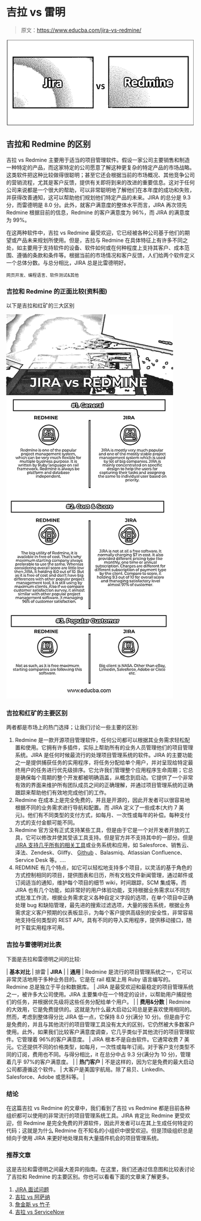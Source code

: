 # 吉拉 vs 雷明

> 原文：<https://www.educba.com/jira-vs-redmine/>

![Jira vs Redmine](img/4d2a3d9fb73df7143fb3e058af25db6b.png)



## 吉拉和 Redmine 的区别

吉拉 vs Redmine 主要用于适当的项目管理软件。假设一家公司主要销售和制造一种特定的产品，而这家特定的公司愿意了解这种更复杂的特定产品的市场战略。这类软件把这种比较做得很聪明；甚至它还会根据当前的市场概况、其他竞争公司的营销流程，尤其是客户反馈，提供有关即将到来的改进的重要信息。这对于任何公司来说都是一个很大的帮助，可以非常聪明地了解他们在本年度的成功和失败，并获得改善通知，这可以帮助他们规划他们特定产品的未来。JIRA 的总分是 9.3 分，而雷德明是 8.0 分。此外，就客户满意度的整体水平而言，JIRA 再次领先 Redmine 根据目前的信息，Redmine 的客户满意度为 96%，而 JIRA 的满意度为 99%。

在这两种软件中，吉拉 vs Redmine 最受欢迎，它已经被各种公司基于他们的期望或产品未来规划所使用。但是，吉拉与 Redmine 在具体特征上有许多不同之处，如主要用于支持软件的设备、软件如何或在何种程度上支持其客户、成本范围、遵循的条款和条件等。根据当前的市场情况和客户反馈，人们给两个软件定义一个总体分数。与总分相比，JIRA 总是比雷德明好。

<small>网页开发、编程语言、软件测试&其他</small>

### **吉拉和 Redmine** 的正面比较(资料图)

以下是吉拉和红矿的三大区别

![Jira vs Redmine Infographics](img/6b9507fa9954d4112ca2036479cb6fc7.png)



### 吉拉和红矿的主要区别

两者都是市场上的热门选择；让我们讨论一些主要的区别:

1.  Redmine 是一款开源项目管理软件，任何公司都可以根据其业务需求轻松配置和使用。它拥有许多插件，实际上帮助所有的业务人员管理他们的项目管理系统。JIRA 是任何时候最流行的处理项目管理系统的软件。JIRA 的主要功能之一是提供捕获任务的实用程序，将任务分配给单个用户，并对呈现给特定最终用户的任务进行优先级排序。它允许我们管理整个应用程序生命周期；它总是确保每个周期的整个开发都被明确涵盖，从概念到启动。它提供了一个非常有效的界面来维护所有团队成员之间的正确理解，并通过项目管理系统的正确跟踪来帮助他们有效地完成他们的工作。
2.  Redmine 在成本上是完全免费的，并且是开源的，因此开发者可以很容易地根据不同的业务需求进行导航和配置。而 JIRA 定义了一些成本(大约 7 美元)。他们有不同类型的支付方式，如每月、一次性或每年的补偿。每种支付方式的支付金额可能不同。
3.  Redmine 官方没有正式支持某些工具，但是由于它是一个对开发者开放的工具，它可以修改并使其受该工具支持。但是官方并不支持其中的一部分。但是 [JIRA 支持几乎所有的相关工具](https://www.educba.com/jira-alternatives/)或业务系统和应用，如 Salesforce、销售云、泽法、Zendesk、Gliffy、 [Github](https://www.educba.com/github-commands/) 、Balasmiq、Atlassian Confluence、Service Desk 等。….
4.  REDMINE 有几个特点，如它可以轻松地支持多个项目，以灵活的基于角色的方式控制相同的项目，提供图表和日历，所有文档文件新闻管理，通过邮件或订阅适当的通知，维护每个项目的细节 wiki，时间跟踪，SCM 集成等。而 JIRA 也有几个功能，如非常好的用户体验功能，支持根据业务需求以不同方式批准工作流，根据业务需求定义各种自定义字段的选项，在单个项目中正确处理 bug 和缺陷管理，最先进的搜索过滤选项，大量的报告系统，根据业务需求定义客户预期的仪表板显示，为每个客户提供高级别的安全性，非常容易地支持任何类型的 REST API，具有不同的导入实用程序，提供移动接口，随时下载实用程序可用。

### 吉拉与雷德明对比表

下面是吉拉和雷德明之间的比较:

| **基本对比** | 排雷 | **JIRA** |
| **通用** | Redmine 是流行的项目管理系统之一，它可以非常灵活地用于多种业务目的。它是在 rail 框架上用 Ruby 语言编写的。Redmine 总是独立于平台和数据库。 | JIRA 是最受欢迎和最稳定的项目管理系统之一，被许多大公司使用。JIRA 主要集中在一个特定的设计，以帮助用户捕捉他们的任务，并根据优先级将这些任务分配给单个用户。 |
| **费用&分数** | Redmine 的大效用，它是免费提供的。这就是为什么最大启动公司总是更喜欢使用相同的。然而，考虑到整体得分比 JIRA 低一点，它保持 8.0 分(满分 10 分)。但是由于它是免费的，并且与其他流行的项目管理工具没有太大的区别，它仍然被大多数客户使用。此外，如果我们比较客户满意度调查，它几乎类似于其他流行的项目管理软件。它管理着 96%的客户满意度。 | JIRA 根本不是自由软件。它通常收费 7 美元。它还提供不同的价格类型，如每月，一次性或每年订阅。对于客户支付类型不同的订阅，费用也不同。与得分相比，it 在总分中占 9.3 分(满分为 10 分)，管理着几乎 97%的客户满意度。 |
| **热门客户** | 不是这样的，因为它是免费的最大启动公司都遵循这个软件。 | 大客户是美国宇航局。除了易贝、LinkedIn、Salesforce、Adobe 或思科等。 |

### 结论

在这篇吉拉 vs Redmine 的文章中，我们看到了吉拉 vs Redmine 都是目前各种组织都可以使用的非常流行的项目管理系统工具。JIRA 肯定比 Redmine 更受欢迎，但 Redmine 是完全免费的开源软件，因此开发者可以在其上生成任何特定的代码；这就是为什么 Redmine 在不知名的小组织中很受欢迎。但是顶级组织总是倾向于使用 JIRA 来更好地处理具有大量插件机会的项目管理系统。

### 推荐文章

这是吉拉和雷德明之间最大差异的指南。在这里，我们还通过信息图和比较表讨论了吉拉和 Redmine 的主要区别。你也可以看看下面的文章来了解更多。

1.  [JIRA 面试问题](https://www.educba.com/jira-interview-questions/)
2.  [吉拉 vs 阿萨纳](https://www.educba.com/jira-vs-asana/)
3.  [詹金斯 vs 竹子](https://www.educba.com/jenkins-vs-bamboo/)
4.  [吉拉 vs ServiceNow](https://www.educba.com/jira-vs-servicenow/)





